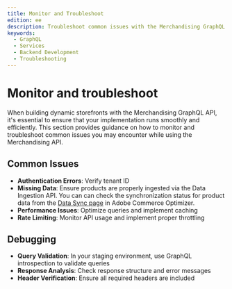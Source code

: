 ```yaml
---
title: Monitor and Troubleshoot
edition: ee
description: Troubleshoot common issues with the Merchandising GraphQL API. Learn how to debug authentication errors, missing data, performance issues, and more.
keywords:
  - GraphQL
  - Services
  - Backend Development
  - Troubleshooting
---
```


# Monitor and troubleshoot

When building dynamic storefronts with the Merchandising GraphQL API, it's essential to ensure that your implementation runs smoothly and efficiently. This section provides guidance on how to monitor and troubleshoot common issues you may encounter while using the Merchandising API.

## Common Issues

- **Authentication Errors**: Verify tenant ID
- **Missing Data**: Ensure products are properly ingested via the Data Ingestion API. You can can check the synchronization status for product data from the [Data Sync page](https://experienceleague-review.corp.adobe.com/docs/commerce/optimizer/setup/data-sync.html) in Adobe Commerce Optimizer.
- **Performance Issues**: Optimize queries and implement caching
- **Rate Limiting**: Monitor API usage and implement proper throttling

## Debugging

- **Query Validation**: In your staging environment, use GraphQL introspection to validate queries
- **Response Analysis**: Check response structure and error messages
- **Header Verification**: Ensure all required headers are included

